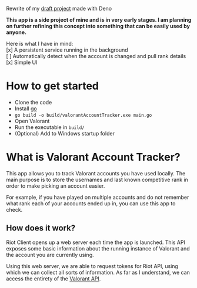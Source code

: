 Rewrite of my [draft project](https://github.com/Cufee/valorant-account-tracker)
made with Deno

**This app is a side project of mine and is in very early stages. I am planning
on further refining this concept into something that can be easily used by
anyone.**

Here is what I have in mind:\
[x] A persistent service running in the background\
[ ] Automatically detect when the account is changed and pull rank details\
[x] Simple UI

# How to get started

- Clone the code
- Install [go](https://go.dev/)
- `go build -o build/valorantAccountTracker.exe main.go`
- Open Valorant
- Run the executable in `build/`
- (Optional) Add to Windows startup folder

# What is Valorant Account Tracker?

This app allows you to track Valorant accounts you have used locally. The main
purpose is to store the usernames and last known competitive rank in order to
make picking an account easier.

For example, if you have played on multiple accounts and do not remember what
rank each of your accounts ended up in, you can use this app to check.

## How does it work?

Riot Client opens up a web server each time the app is launched. This API
exposes some basic information about the running instance of Valorant and the
account you are currently using.

Using this web server, we are able to request tokens for Riot API, using which
we can collect all sorts of information. As far as I understand, we can access
the entirety of the [Valorant API](https://valapidocs.techchrism.me/).
